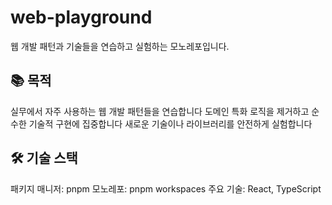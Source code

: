 # web-playground

웹 개발 패턴과 기술들을 연습하고 실험하는 모노레포입니다.

## 📚 목적

실무에서 자주 사용하는 웹 개발 패턴들을 연습합니다
도메인 특화 로직을 제거하고 순수한 기술적 구현에 집중합니다
새로운 기술이나 라이브러리를 안전하게 실험합니다

## 🛠 기술 스택

패키지 매니저: pnpm
모노레포: pnpm workspaces
주요 기술: React, TypeScript
